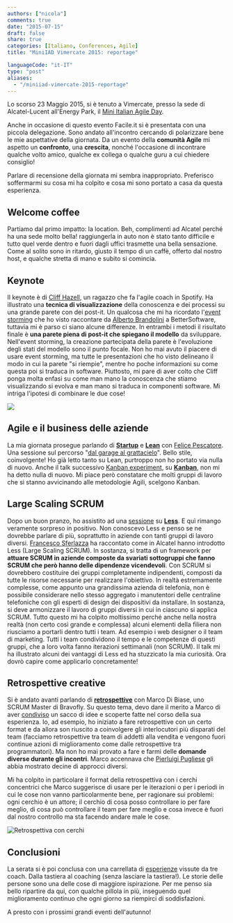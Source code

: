```yaml
---
authors: ["nicola"]
comments: true
date: "2015-07-15"
draft: false
share: true
categories: [Italiano, Conferences, Agile]
title: "MiniIAD Vimercate 2015: reportage"

languageCode: "it-IT"
type: "post"
aliases: 
  - "/miniiad-vimercate-2015-reportage"
---
```


Lo scorso 23 Maggio 2015, si è tenuto a Vimercate, presso la sede di Alcatel-Lucent all'Energy Park, il [Mini Italian Agile Day](http://www.agileday.it/mini/2015/vimercate/).

Anche in occasione di questo evento Facile.it si è presentata con una piccola delegazione. Sono andato all'incontro cercando di polarizzare bene le mie aspettative della giornata. Da un evento della **comunità Agile** mi aspetto un **confronto**, una **crescita**, nonché l'occasione di incontrare qualche volto amico, qualche ex collega o qualche guru a cui chiedere consiglio!

Parlare di recensione della giornata mi sembra inappropriato. Preferisco soffermarmi su cosa mi ha colpito e cosa mi sono portato a casa da questa esperienza.

## Welcome coffee
Partiamo dal primo impatto: la location. Beh, complimenti ad Alcatel perché ha una sede molto bella! raggiungerla in auto non è stato tanto difficile e tutto quel verde dentro e fuori dagli uffici trasmette una bella sensazione. Come al solito sono in ritardo, giusto il tempo di un caffè, offerto dal nostro host, e qualche stretta di mano e subito si comincia.

## Keynote
Il keynote è di [Cliff Hazell](https://x.com/ixhd), un ragazzo che fa l'agile coach in Spotify. Ha illustrato una **tecnica di visualizzazione** della conoscenza e dei processi su una grande parete con dei post-it. Un qualcosa che mi ha ricordato l'[event storming](http://ziobrando.blogspot.it/2013/11/introducing-event-storming.html) che ho visto raccontare da [Alberto Brandolini](http://www.avanscoperta.it/it/author/a-brandolini/) a BetterSoftware, tuttavia mi è parso ci siano alcune differenze. In entrambi i metodi il risultato finale è **una parete piena di post-it che spiegano il modello** da sviluppare. Nell'event storming, la creazione partecipata della parete è l'evoluzione degli stati del modello sono il punto focale. Non ho mai avuto il piacere di usare event storming, ma tutte le presentazioni che ho visto delineano il modo in cui la parete "si riempie", mentre ho poche informazioni su come questa poi si traduca in software. Piuttosto, mi pare di aver colto che Cliff ponga molta enfasi su come man mano la conoscenza che stiamo visualizzando si evolva e man mano si traduca in componenti software. Mi intriga l'ipotesi di combinare le due cose!

![](/images/miniiad-vimercate-2015-reportage/visualization.jpg)

## Agile e il business delle aziende
La mia giornata prosegue parlando di **[Startup](http://www.ideastartup.it/startupzionario/)** e **[Lean](https://it.wikipedia.org/wiki/Produzione_snella)** con [Felice Pescatore](https://x.com/felicepescatore). Una sessione sul percorso "[dal garage al grattacielo](http://www.agileday.it/mini/2015/vimercate/#leanstartup)". Bello stile, coinvolgente! Ho già letto tanto su Lean, purtroppo non ho portato via nulla di nuovo.
Anche il talk successivo [Kanban experiment](http://www.agileday.it/mini/2015/vimercate/#Kanban_experiment), su **[Kanban](https://it.wikipedia.org/wiki/Kanban)**, non mi ha detto nulla di nuovo. Mi piace però constatare che molti gruppi di lavoro che si stanno avvicinando alle metodologie Agili, scelgono Kanban.

## Large Scaling SCRUM
Dopo un buon pranzo, ho assistito ad una [sessione](http://www.agileday.it/mini/2015/vimercate/#LeSS_Adoption) su **[Less](http://less.works/)**. E quì rimango veramente sorpreso in positivo. Non conoscevo Less e penso se ne dovrebbe parlare di più, soprattutto in aziende con tanti gruppi di lavoro diversi. [Francesco Sferlazza](https://www.youtube.com/watch?v=PTjnw9EXsD4) ha raccontato come in Alcatel hanno introdotto Less (Large Scaling SCRUM). In sostanza, si tratta di un framework per **attuare SCRUM in aziende composte da svariati sottogruppi che fanno SCRUM che però hanno delle dipendenze vicendevoli**. Con SCRUM si dovrebbero costituire dei gruppi completamente indipendenti, composti da tutte le risorse necessarie per realizzare l'obiettivo. In realtà estremamente complesse, come appunto una grandissima azienda di telefonia, non è possibile considerare nello stesso aggregato i manutentori delle centraline telefoniche con gli esperti di design dei dispositivi da installare. In sostanza, si deve armonizzare il lavoro di gruppi diversi in cui in ciascuno si applica SCRUM.
Tutto questo mi ha colpito moltissimo perché anche nella nostra realtà (non certo così grande e complessa) alcuni elementi della filiera non riusciamo a portarli dentro tutti i team. Ad esempio i web designer o il team di marketing. Tutti i team condividono il tempo e le competenze di questi gruppi, che a loro volta fanno iterazioni settimanali (non SCRUM). Il talk mi ha illustrato alcuni dei vantaggi di Less ed ha stuzzicato la mia curiosità. Ora dovrò capire come applicarlo concretamente!

## Retrospettive creative
Si è andato avanti parlando di **[retrospettive](http://retrospectivewiki.org/index.php?title=Main_Page)** con Marco Di Biase, uno SCRUM Master di Bravofly. Su questo tema, devo dare il merito a Marco di aver [condiviso](http://www.agileday.it/mini/2015/vimercate/#Miglioramento_continuo) un sacco di idee e scoperte fatte nel corso della sua esperienza. Io, ad esempio, ho iniziato a fare retrospettive con un certo format e da allora son riuscito a coinvolgere gli interlocutori più disparati del team (facciamo retrospettive tra team di addetti alla vendita e vengono fuori continue azioni di miglioramento come dalle retrospettive tra programmatori). Ma non ho mai provato a fare e farmi delle **domande diverse durante gli incontri**. Marco accennava che [Pierluigi Pugliese](https://x.com/p_pugliese) gli abbia mostrato decine di approcci diversi. 

Mi ha colpito in particolare il format della retrospettiva con i cerchi concentrici che Marco suggerisce di usare per le iterazioni o per i periodi in cui le cose non vanno particolarmente bene, per ragionare sui problemi: ogni cerchio è un attore; il cerchio di cosa posso controllare io per fare meglio, di cosa può controllare il team per fare meglio e cosa invece è fuori dal nostro controllo ma sta facendo andare male le cose.

![Retrospettiva con cerchi](/images/miniiad-vimercate-2015-reportage/retrospettiva-cerchi.jpg)

## Conclusioni
La serata si è poi conclusa con una carrellata di [esperienze](http://www.agileday.it/mini/2015/vimercate/#Agile_Coaches) vissute da tre coach. Dalla tastiera al coaching (senza lasciare la tastiera!). Le storie delle persone sono una delle cose di maggiore ispirazione. Per me penso sia bello ripartire da qui, con qualche pillola in più, inseguendo quel miglioramento continuo che ogni giorno sa riempirci di soddisfazioni. 

A presto con i prossimi grandi eventi dell'autunno!
